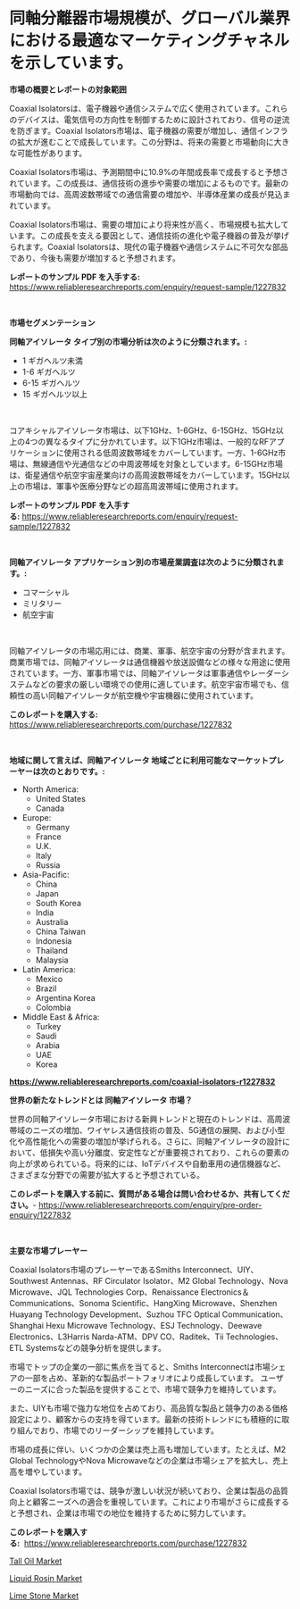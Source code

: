 <p><h1>同軸分離器市場規模が、グローバル業界における最適なマーケティングチャネルを示しています。</h1></p><p><strong>市場の概要とレポートの対象範囲</strong></p>
<p><p>Coaxial Isolatorsは、電子機器や通信システムで広く使用されています。これらのデバイスは、電気信号の方向性を制御するために設計されており、信号の逆流を防ぎます。Coaxial Isolators市場は、電子機器の需要が増加し、通信インフラの拡大が進むことで成長しています。この分野は、将来の需要と市場動向に大きな可能性があります。</p><p>Coaxial Isolators市場は、予測期間中に10.9%の年間成長率で成長すると予想されています。この成長は、通信技術の進歩や需要の増加によるものです。最新の市場動向では、高周波数帯域での通信需要の増加や、半導体産業の成長が見込まれています。</p><p>Coaxial Isolators市場は、需要の増加により将来性が高く、市場規模も拡大しています。この成長を支える要因として、通信技術の進化や電子機器の普及が挙げられます。Coaxial Isolatorsは、現代の電子機器や通信システムに不可欠な部品であり、今後も需要が増加すると予想されます。</p></p>
<p><strong>レポートのサンプル PDF を入手する:</strong> <a href="https://www.reliableresearchreports.com/enquiry/request-sample/1227832">https://www.reliableresearchreports.com/enquiry/request-sample/1227832</a></p>
<p>&nbsp;</p>
<p><strong>市場セグメンテーション</strong></p>
<p><strong>同軸アイソレータ タイプ別の市場分析は次のように分類されます。:</strong></p>
<p><ul><li>1 ギガヘルツ未満</li><li>1-6 ギガヘルツ</li><li>6-15 ギガヘルツ</li><li>15 ギガヘルツ以上</li></ul></p>
<p>&nbsp;</p>
<p><p>コアキシャルアイソレータ市場は、以下1GHz、1-6GHz、6-15GHz、15GHz以上の4つの異なるタイプに分かれています。以下1GHz市場は、一般的なRFアプリケーションに使用される低周波数帯域をカバーしています。一方、1-6GHz市場は、無線通信や光通信などの中周波帯域を対象としています。6-15GHz市場は、衛星通信や航空宇宙産業向けの高周波数帯域をカバーしています。15GHz以上の市場は、軍事や医療分野などの超高周波帯域に使用されます。</p></p>
<p><strong>レポートのサンプル PDF を入手する:</strong>&nbsp;<a href="https://www.reliableresearchreports.com/enquiry/request-sample/1227832">https://www.reliableresearchreports.com/enquiry/request-sample/1227832</a></p>
<p>&nbsp;</p>
<p><strong> 同軸アイソレータ アプリケーション別の市場産業調査は次のように分類されます。:</strong></p>
<p><ul><li>コマーシャル</li><li>ミリタリー</li><li>航空宇宙</li></ul></p>
<p>&nbsp;</p>
<p><p>同軸アイソレータの市場応用には、商業、軍事、航空宇宙の分野が含まれます。商業市場では、同軸アイソレータは通信機器や放送設備などの様々な用途に使用されています。一方、軍事市場では、同軸アイソレータは軍事通信やレーダーシステムなどの要求の厳しい環境での使用に適しています。航空宇宙市場でも、信頼性の高い同軸アイソレータが航空機や宇宙機器に使用されています。</p></p>
<p><strong>このレポートを購入する:</strong>&nbsp; <a href="https://www.reliableresearchreports.com/purchase/1227832">https://www.reliableresearchreports.com/purchase/1227832</a></p>
<p>&nbsp;</p>
<p><strong>地域に関して言えば、同軸アイソレータ 地域ごとに利用可能なマーケットプレーヤーは次のとおりです。:</strong></p>
<p><ul>
    <li>
        North America:
        <ul>
            <li>United States</li>
            <li>Canada</li>
        </ul>
    </li>
    <li>
        Europe:
        <ul>
            <li>Germany</li>
            <li>France</li>
            <li>U.K.</li>
            <li>Italy</li>
            <li>Russia</li>
        </ul>
    </li>
    <li>
        Asia-Pacific:
        <ul>
            <li>China</li>
            <li>Japan</li>
            <li>South Korea</li>
            <li>India</li>
            <li>Australia</li>
            <li>China Taiwan</li>
            <li>Indonesia</li>
            <li>Thailand</li>
            <li>Malaysia</li>
        </ul>
    </li>
    <li>
        Latin America:
        <ul>
            <li>Mexico</li>
            <li>Brazil</li>
            <li>Argentina Korea</li>
            <li>Colombia</li>
        </ul>
    </li>
    <li>
        Middle East & Africa:
        <ul>
            <li>Turkey</li>
            <li>Saudi</li>
            <li>Arabia</li>
            <li>UAE</li>
            <li>Korea</li>
        </ul>
    </li>
    </ul></p>
<p><strong><a href="https://www.reliableresearchreports.com/coaxial-isolators-r1227832">https://www.reliableresearchreports.com/coaxial-isolators-r1227832</a></strong>&nbsp;</p>
<p><strong>世界の新たなトレンドとは 同軸アイソレータ 市場？</strong></p>
<p><p>世界の同軸アイソレータ市場における新興トレンドと現在のトレンドは、高周波帯域のニーズの増加、ワイヤレス通信技術の普及、5G通信の展開、および小型化や高性能化への需要の増加が挙げられる。さらに、同軸アイソレータの設計において、低損失や高い分離度、安定性などが重要視されており、これらの要素の向上が求められている。将来的には、IoTデバイスや自動車用の通信機器など、さまざまな分野での需要が拡大すると予想されている。</p></p>
<p><strong>このレポートを購入する前に、質問がある場合は問い合わせるか、共有してください。</strong>- <a href="https://www.reliableresearchreports.com/enquiry/pre-order-enquiry/1227832">https://www.reliableresearchreports.com/enquiry/pre-order-enquiry/1227832</a></p>
<p>&nbsp;</p>
<p><strong>主要な市場プレーヤー</strong></p>
<p><p>Coaxial Isolators市場のプレーヤーであるSmiths Interconnect、UIY、Southwest Antennas、RF Circulator Isolator、M2 Global Technology、Nova Microwave、JQL Technologies Corp、Renaissance Electronics＆Communications、Sonoma Scientific、HangXing Microwave、Shenzhen Huayang Technology Development、Suzhou TFC Optical Communication、Shanghai Hexu Microwave Technology、ESJ Technology、Deewave Electronics、L3Harris Narda-ATM、DPV CO、Raditek、Tii Technologies、ETL Systemsなどの競争分析を提供します。</p><p>市場でトップの企業の一部に焦点を当てると、Smiths Interconnectは市場シェアの一部を占め、革新的な製品ポートフォリオにより成長しています。 ユーザーのニーズに合った製品を提供することで、市場で競争力を維持しています。 </p><p>また、UIYも市場で強力な地位を占めており、高品質な製品と競争力のある価格設定により、顧客からの支持を得ています。最新の技術トレンドにも積極的に取り組んでおり、市場でのリーダーシップを維持しています。</p><p>市場の成長に伴い、いくつかの企業は売上高も増加しています。たとえば、M2 Global TechnologyやNova Microwaveなどの企業は市場シェアを拡大し、売上高を増やしています。</p><p>Coaxial Isolators市場では、競争が激しい状況が続いており、企業は製品の品質向上と顧客ニーズへの適合を重視しています。これにより市場がさらに成長すると予想され、企業は市場での地位を維持するために努力しています。</p></p>
<p><strong>このレポートを購入する:</strong>&nbsp;&nbsp;<a href="https://www.reliableresearchreports.com/purchase/1227832">https://www.reliableresearchreports.com/purchase/1227832</a></p>
<p><p><a href="https://www.linkedin.com/pulse/tall-oil-market-size-focuses-dynamics-in-depth-analysis-future-aqtlc?trackingId=u9q16MZ9lbBNTs4TybPVQQ%3D%3D">Tall Oil Market</a></p><p><a href="https://www.linkedin.com/pulse/liquid-rosin-market-size-growth-forecast-from-2024-2031-o1x5c?trackingId=29X80XoEkoZPznGu6ZLbaQ%3D%3D">Liquid Rosin Market</a></p><p><a href="https://www.linkedin.com/pulse/lime-stone-market-size-share-amp-trends-analysis-report-material-olsec?trackingId=Dki8WnxjTZTNdsCBp0Cfrg%3D%3D">Lime Stone Market</a></p></p>